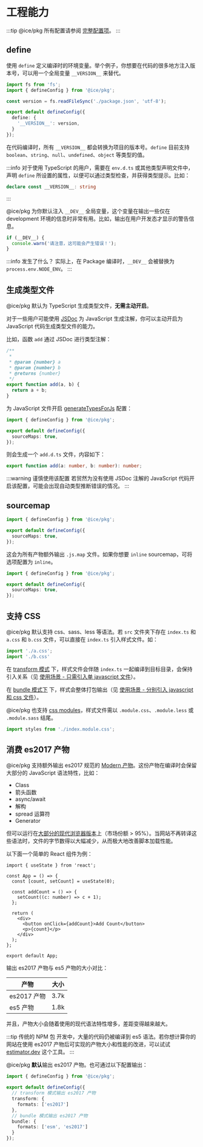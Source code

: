 # 工程能力

:::tip
@ice/pkg 所有配置请参阅 [完整配置项](/reference/config-list)。
:::

## define

使用 `define` 定义编译时的环境变量。举个例子，你想要在代码的很多地方注入版本号，可以用一个全局变量 `__VERSION__` 来替代。

```ts
import fs from 'fs';
import { defineConfig } from '@ice/pkg';

const version = fs.readFileSync('./package.json', 'utf-8');

export default defineConfig({
  define: {
    '__VERSION__': version,
  }
});
```

在代码编译时，所有 `__VERSION__` 都会转换为项目的版本号。`define` 目前支持 `boolean`、`string`、`null`、`undefined`、`object` 等类型的值。

:::info
对于使用 TypeScript 的用户，需要在 `env.d.ts` 或其他类型声明文件中，声明 `define` 所设置的属性，以便可以通过类型检查，并获得类型提示。比如：

```ts title=env.d.ts
declare const __VERSION__: string
```
:::

@ice/pkg 为你默认注入 `__DEV__` 全局变量，这个变量在输出一些仅在 development 环境的信息时非常有用。比如，输出在用户开发态才显示的警告信息。

```ts title=index.ts
if (__DEV__) {
  console.warn('请注意，这可能会产生错误！');
}
```

:::info 发生了什么？
实际上，在 Package 编译时，`__DEV__` 会被替换为 `process.env.NODE_ENV`。
:::

## 生成类型文件

@ice/pkg 默认为 TypeScript 生成类型文件，**无需主动开启**。

对于一些用户可能使用 [JSDoc](https://jsdoc.app/) 为 JavaScript 生成注解，你可以主动开启为 JavaScript 代码生成类型文件的能力。

比如，函数 `add` 通过 JSDoc 进行类型注解：

```js
/**
 *
 * @param {number} a
 * @param {number} b
 * @returns {number}
 */
export function add(a, b) {
  return a + b;
}
```

为 JavaScript 文件开启 [generateTypesForJs](/reference/config-list#generatetypesforjs) 配置：

```ts
import { defineConfig } from '@ice/pkg';

export default defineConfig({
  sourceMaps: true,
});
```

则会生成一个 `add.d.ts` 文件，内容如下：

```ts
export function add(a: number, b: number): number;
```

:::warning 谨慎使用该配置
若贸然为没有使用 JSDoc 注解的 JavaScript 代码开启该配置，可能会出现自动类型推断错误的情况。
:::

## sourcemap

```ts
import { defineConfig } from '@ice/pkg';

export default defineConfig({
  sourceMaps: true,
});
```

这会为所有产物额外输出 `.js.map` 文件。如果你想要 `inline` sourcemap，可将选项配置为 `inline`。

```ts
import { defineConfig } from '@ice/pkg';

export default defineConfig({
  sourceMaps: true,
});
```

## 支持 CSS

@ice/pkg 默认支持 css、sass、less 等语法。若 `src` 文件夹下存在 `index.ts` 和 `a.css` 和 `b.css` 文件，可以直接在 `index.ts` 引入样式文件。如：

```ts
import './a.css';
import './b.css'
```

在 [transform 模式](/#双模式) 下，样式文件会伴随 `index.ts` 一起编译到目标目录，会保持引入关系（见 [使用场景 - 只需引入单 javascript 文件](/scenarios/component#只需引入单-javascript-文件)）。

在 [bundle 模式下](/#双模式) 下，样式会整体打包输出（见 [使用场景 - 分别引入 javascript 和 css 文件](/scenarios/component#分别引入-javascript-和-css-文件)）。

@ice/pkg 也支持 [css modules](https://github.com/css-modules/css-modules)，样式文件需以 `.module.css`、`.module.less` 或 `.module.sass` 结尾。

```ts
import styles from './index.module.css';
```

## 消费 es2017 产物

@ice/pkg 支持额外输出 es2017 规范的 [Modern 产物](https://web.dev/publish-modern-javascript/)。这份产物在编译时会保留大部分的 JavaScript 语法特性，比如：

+ Class
+ 箭头函数
+ async/await
+ 解构
+ spread 运算符
+ Generator

但可以运行在[大部分的现代浏览器版本](https://caniuse.com/async-functions,object-values,object-entries,mdn-javascript_builtins_object_getownpropertydescriptors,pad-start-end,mdn-javascript_grammar_trailing_commas_trailing_commas_in_functions)上（市场份额 > 95%）。当网站不再转译这些语法时，文件的字节数得以大幅减少，从而极大地改善脚本加载性能。

以下面一个简单的 React 组件为例：

```tsx
import { useState } from 'react';

const App = () => {
  const [count, setCount] = useState(0);

  const addCount = () => {
    setCount((c: number) => c + 1);
  };

  return (
    <div>
      <button onClick={addCount}>Add Count</button>
      <p>{count}</p>
    </div>
  );
};

export default App;
```

输出 es2017 产物与 es5 产物的大小对比：

|  产物   | 大小  |
|  ----  | ----  |
| es2017 产物  | 3.7k |
| es5 产物  | 1.8k |

并且，产物大小会随着使用的现代语法特性增多，差距变得越来越大。

:::tip
传统的 NPM 包 开发中，大量的代码仍被编译到 es5 语法。若你想计算你的网站在使用 es2017 产物后可实现的产物大小和性能的改进，可以试试 [estimator.dev](https://estimator.dev/) 这个工具。
:::

@ice/pkg **默认**输出 es2017 产物。也可通过以下配置输出：

```ts
import { defineConfig } from '@ice/pkg';

export default defineConfig({
  // transform 模式输出 es2017 产物
  transform: {
    formats: ['es2017']
  },
  // bundle 模式输出 es2017 产物
  bundle: {
    formats: ['esm', 'es2017']
  }
});
```
